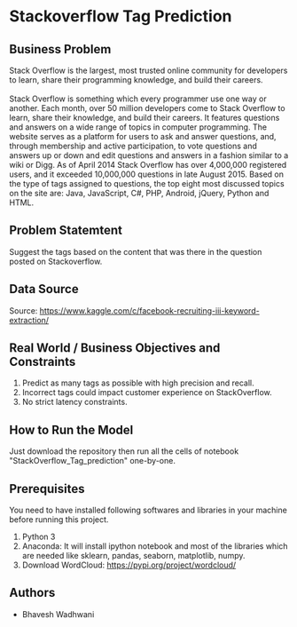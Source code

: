 # Stackoverflow Tag Prediction
## Business Problem
Stack Overflow is the largest, most trusted online community for developers to learn, share their programming knowledge, and build their careers.<br><br>
Stack Overflow is something which every programmer use one way or another. Each month, over 50 million developers come to Stack Overflow to learn, share their knowledge, and build their careers. It features questions and answers on a wide range of topics in computer programming. The website serves as a platform for users to ask and answer questions, and, through membership and active participation, to vote questions and answers up or down and edit questions and answers in a fashion similar to a wiki or Digg. As of April 2014 Stack Overflow has over 4,000,000 registered users, and it exceeded 10,000,000 questions in late August 2015. Based on the type of tags assigned to questions, the top eight most discussed topics on the site are: Java, JavaScript, C#, PHP, Android, jQuery, Python and HTML.

## Problem Statemtent
Suggest the tags based on the content that was there in the question posted on Stackoverflow.

## Data Source
Source: https://www.kaggle.com/c/facebook-recruiting-iii-keyword-extraction/

## Real World / Business Objectives and Constraints
1. Predict as many tags as possible with high precision and recall.
2. Incorrect tags could impact customer experience on StackOverflow.
3. No strict latency constraints.

## How to Run the Model
Just download the repository then run all the cells of notebook "StackOverflow_Tag_prediction" one-by-one.

## Prerequisites
You need to have installed following softwares and libraries in your machine before running this project.
1. Python 3
2. Anaconda: It will install ipython notebook and most of the libraries which are needed like sklearn, pandas, seaborn, matplotlib, numpy.
3. Download WordCloud: https://pypi.org/project/wordcloud/

## Authors
 * Bhavesh Wadhwani
